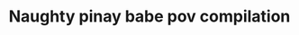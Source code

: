 ---
layout: post
title: Naughty pinay babe pov compilation
duration: '02:21'
view: 238
rate: 2
video: 'https://flashservice.xvideos.com/embedframe/26264119'
category: 
 - amateur
 - beautiful
 - compilation
 - curvy
 - masterbate
 - pinay
 - pov
 - student
tags: 
 - ass
 - booty
 - chinita
 - gorgeous
 - hotel
 - ontop
 - pinay-sex
 - show
 - webcam
priority: 0.9
changefreq: daily
---
